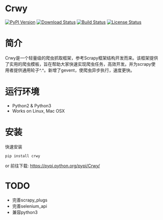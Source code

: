 # Crwy

[![PyPI Version](https://img.shields.io/pypi/v/Crwy.svg)](https://pypi.python.org/pypi/Crwy)
[![Download Status](https://img.shields.io/pypi/dm/django-adminlte-ui.svg)](https://pypi.python.org/pypi/Crwy)
[![Build Status](https://travis-ci.org/wuyue92tree/crwy.svg)](https://travis-ci.org/wuyue92tree/crwy)
[![License Status](https://img.shields.io/github/license/wuyue92tree/crwy)](https://raw.githubusercontent.com/wuyue92tree/crwy/master/LICENS)


# 简介

Crwy是一个轻量级的爬虫抓取框架，参考Scrapy框架结构开发而来。该框架提供了实用的爬虫模板，旨在帮助大家快速实现爬虫任务，高效开发。并为scrapy使用者提供通用轮子^.^。新增了gevent，使爬虫异步执行，速度更快。

# 运行环境


 * Python2 & Python3
 * Works on Linux, Mac OSX

# 安装


快速安装
```
pip install crwy
```

or
前往下载: https://pypi.python.org/pypi/Crwy/


# TODO

- 完善scrapy_plugs
- 完善selenium_api
- 兼容python3
